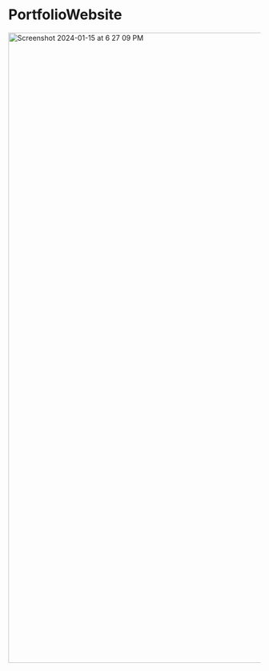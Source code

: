 # PortfolioWebsite
<img width="1261" alt="Screenshot 2024-01-15 at 6 27 09 PM" src="https://github.com/amyLite/PortfolioWebsite/assets/39828201/f7aeb4ec-ddd4-4936-9130-82fcaaabc342">
